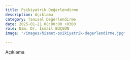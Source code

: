 ```yaml
---
title: Psikiyatrik Değerlendirme
description: Açıklama
category: Tanısal Değerlendirme
date: 2025-01-21 08:00:00 +0300
role: Uzm. Dr. İsmail BUÇGÜN
image: '/images/hizmet-psikiyatrik-degerlendirme.jpg'

---
```


Açıklama